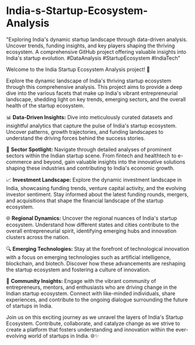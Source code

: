 # India-s-Startup-Ecosystem-Analysis
 "Exploring India's dynamic startup landscape through data-driven analysis. Uncover trends, funding insights, and key players shaping the thriving ecosystem. A comprehensive GitHub project offering valuable insights into India's startup evolution. #DataAnalysis #StartupEcosystem #IndiaTech"
 
Welcome to the India Startup Ecosystem Analysis project! 🚀

Explore the dynamic landscape of India's thriving startup ecosystem through this comprehensive analysis. This project aims to provide a deep dive into the various facets that make up India's vibrant entrepreneurial landscape, shedding light on key trends, emerging sectors, and the overall health of the startup ecosystem.

📊 **Data-Driven Insights:**
Dive into meticulously curated datasets and insightful analytics that capture the pulse of India's startup ecosystem. Uncover patterns, growth trajectories, and funding landscapes to understand the driving forces behind the success stories.

🚦 **Sector Spotlight:**
Navigate through detailed analyses of prominent sectors within the Indian startup scene. From fintech and healthtech to e-commerce and beyond, gain valuable insights into the innovative solutions shaping these industries and contributing to India's economic growth.

📈 **Investment Landscape:**
Explore the dynamic investment landscape in India, showcasing funding trends, venture capital activity, and the evolving investor sentiment. Stay informed about the latest funding rounds, mergers, and acquisitions that shape the financial landscape of the startup ecosystem.

🌐 **Regional Dynamics:**
Uncover the regional nuances of India's startup ecosystem. Understand how different states and cities contribute to the overall entrepreneurial spirit, identifying emerging hubs and innovation clusters across the nation.

🔍 **Emerging Technologies:**
Stay at the forefront of technological innovation with a focus on emerging technologies such as artificial intelligence, blockchain, and biotech. Discover how these advancements are reshaping the startup ecosystem and fostering a culture of innovation.

👥 **Community Insights:**
Engage with the vibrant community of entrepreneurs, mentors, and enthusiasts who are driving change in the Indian startup ecosystem. Connect with like-minded individuals, share experiences, and contribute to the ongoing dialogue surrounding the future of startups in India.

Join us on this exciting journey as we unravel the layers of India's Startup Ecosystem. Contribute, collaborate, and catalyze change as we strive to create a platform that fosters understanding and innovation within the ever-evolving world of startups in India. 🌐✨
